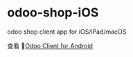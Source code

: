 # odoo-shop-iOS
odoo shop client app for iOS/iPad/macOS

查看 🌟[Odoo Client for Android](https://github.com/glovebx/moco-odoo-client)
